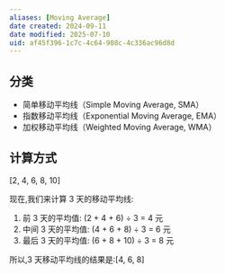 ```yaml
---
aliases: [Moving Average]
date created: 2024-09-11
date modified: 2025-07-10
uid: af45f396-1c7c-4c64-908c-4c336ac96d8d
---
```

## 分类

- 简单移动平均线（Simple Moving Average, SMA）
- 指数移动平均线（Exponential Moving Average, EMA）
- 加权移动平均线（Weighted Moving Average, WMA）

## 计算方式

[2, 4, 6, 8, 10]

现在,我们来计算 3 天的移动平均线:

1. 前 3 天的平均值: (2 + 4 + 6) ÷ 3 = 4 元
2. 中间 3 天的平均值: (4 + 6 + 8) ÷ 3 = 6 元
3. 最后 3 天的平均值: (6 + 8 + 10) ÷ 3 = 8 元

所以,3 天移动平均线的结果是:[4, 6, 8]
